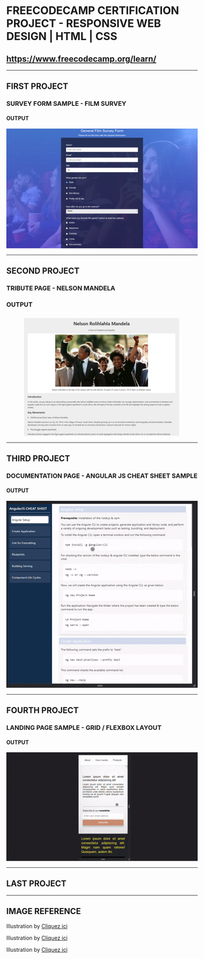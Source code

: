 # FREECODECAMP CERTIFICATION PROJECT - RESPONSIVE WEB DESIGN | HTML | CSS 

## https://www.freecodecamp.org/learn/

---

## FIRST PROJECT

### SURVEY FORM SAMPLE - FILM SURVEY

#### OUTPUT

![survey film project](Film_Survey_Form/screen.png)

---

## SECOND PROJECT

### TRIBUTE PAGE - NELSON MANDELA

### OUTPUT

![nelson mandela tribute page project](Tribute_Page/screen.png)

---

## THIRD PROJECT 

### DOCUMENTATION PAGE - ANGULAR JS CHEAT SHEET SAMPLE

#### OUTPUT

![gif record of my documentation page project](Documentation_Page/doc_page.gif)

---

## FOURTH PROJECT

### LANDING PAGE SAMPLE - GRID / FLEXBOX LAYOUT

#### OUTPUT

![gif record of my business landing project](Product_Landing_Page/assets/images/record.gif)

---

## LAST PROJECT

---

## IMAGE REFERENCE

Illustration by [Cliquez ici](https://icons8.com/illustrations/author/Go8GMpKPAq1W "Polina M.") 

Illustration by [Cliquez ici](https://icons8.com/illustrations/author/zD2oqC8lLBBA "Icons 8") 

Illustration by [Cliquez ici](https://icons8.com/illustrations/author/GrbQqWBEhaDS "Liam Moore") 
